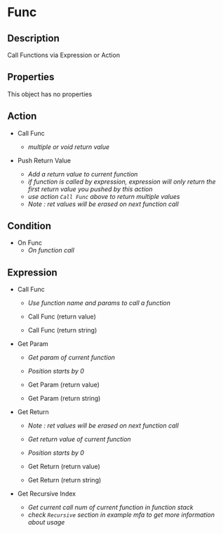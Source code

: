 # Func

## Description

Call Functions via Expression or Action

## Properties

This object has no properties

## Action

- Call Func
  - *multiple or void return value*

- Push Return Value
  - *Add a return value to current function*
  - *if function is called by expression, expression will only return the first return value you pushed by this action*
  - *use action `Call Func` above to return multiple values*
  - *Note : ret values will be erased on next function call*

## Condition

- On Func
  - *On function call*

## Expression

- Call Func
  - *Use function name and params to call a function*
  
  - Call Func (return value)
  - Call Func (return string)

- Get Param
  - *Get param of current function*
  - *Position starts by 0*
  
  - Get Param (return value)
  - Get Param (return string)

- Get Return
  - *Note : ret values will be erased on next function call*
  - *Get return value of current function*
  - *Position starts by 0*
  
  - Get Return (return value)
  - Get Return (return string)

- Get Recursive Index
  - *Get current call num of current function in function stack*
  - *check `Recursive` section in example mfa to get more information about usage*
